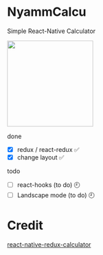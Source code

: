 # NyammCalcu
Simple React-Native Calculator

<img src="https://i.imgur.com/gJvBUXf.jpg" data-canonical-src="https://gyazo.com/eb5c5741b6a9a16c692170a41a49c858.png" width="200" />

done
- [x] redux / react-redux ✅
- [x] change layout ✅

todo
- [ ] react-hooks (to do)  🕘
- [ ] Landscape mode (to do) 🕘

# Credit
[react-native-redux-calculator](https://github.com/deadcoder0904/react-native-redux-calculator)
